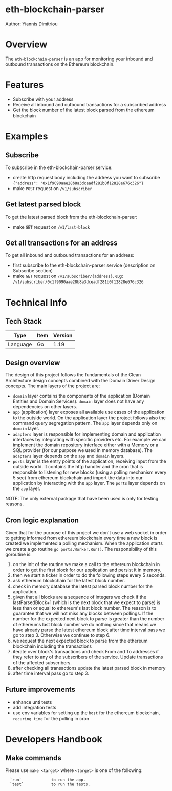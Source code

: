 eth-blockchain-parser
==
Author: Yiannis Dimitriou

# Overview
The ``eth-blockchain-parser`` is an app for monitoring your inbound and outbound transactions on the Ethereum blockchain. 

# Features
- Subscribe with your address
- Receive all inbound and outbound transactions for a subscribed address
- Get the block number of the latest block parsed from the ethereum blockchain

# Examples

## Subscribe
To subscribe in the eth-blockchain-parser service:
- create http request body including the address you want to subscribe ``{"address": "0x1f9090aae28b8a3dceadf281b0f12828e676c326"}``
- make ``POST`` request on ``/v1/subscriber`` 

## Get latest parsed block
To get the latest parsed block from the eth-blockchain-parser:
- make ``GET`` request on ``/v1/last-block``

## Get all transactions for an address
To get all inbound and outbound transactions for an address:
- first subscribe to the eth-blockchain-parser service (description on Subscribe section)
- make ``GET`` request on ``/v1/subscriber/{address}``. e.g: ``/v1/subscriber/0x1f9090aae28b8a3dceadf281b0f12828e676c326``

# Technical Info

## Tech Stack

| Type          | Item      | Version |
|---------------|-----------|---------|
| Language      | Go        | 1.19    |

## Design overview
The design of this project follows the fundamentals of the Clean Architecture design concepts combined with the Domain Driver Design concepts.
The main layers of the project are:
- ``domain`` layer contains the components of the application (Domain Entities and Domain Services). ``domain`` layer does not have any dependencies on other layers.
- ``app`` (application) layer exposes all available use cases of the application to the outside world. On the application layer the project follows also the command query segregation pattern. The ``app`` layer depends only on ``domain`` layer.
- ``adapters`` layer is responsible for implementing domain and application interfaces by integrating with specific providers etc. For example we can implement the domain repository interface either with a Memory or a SQL provider (for our purpose we used in memory database). The ``adapters`` layer depends on the ``app`` and ``domain`` layers.
- ``ports`` layer is the entry points of the application, receiving input from the outside world. It contains the http handler and the cron that is responsible to listening for new blocks (using a polling mechanism every 5 sec) from ethereum blockchain and import the data into our application by interacting with the ``app`` layer. The ``ports`` layer depends on the ``app`` layer.

NOTE: The only external package that have been used is only for testing reasons.

## Cron logic explanation
Given that for the purpose of this project we don't use a web socket in order to getting informed from ethereum blockchain every time a new block is created we implemented a polling mechanism.
When the application starts we create a go routine ``go ports.Worker.Run()``. The responsibility of this goroutine is:
1. on the init of the routine we make a call to the ethereum blockchain in order to get the first block for our application and persist it in memory.
2. then we start a ticker in order to do the following steps every 5 seconds.
3. ask ethereum blockchain for the latest block number.
4. check in memory database the latest parsed block number for the application.
5. given that all blocks are a sequence of integers we check if the lastParsedBlock+1 (which is the next block that we expect to parse) is less than or equal to ethereum's last block number. The reason is to guarantee that we will not miss any blocks between pollings. If the number for the expected next block to parse is greater than the number of ethereums last block number we do nothing since that means we have already parse the latest ethereum block after time interval pass we go to step 3. Otherwise we continue to step 6.
6. we request the next expected block to parse from the ethereum blockchain including the transactions
7. iterate over block's transactions and check From and To addresses if they refer to any of the subscribers of the service. Update transactions of the affected subscribers. 
9. after checking all transactions update the latest parsed block in memory
10. after time interval pass go to step 3.

## Future improvements
- enhance unti tests
- add integration tests
- use env variables for setting up the `host` for the ethereum blockchain, `recuring time` for the polling in cron

# Developers Handbook

## Make commands

Please use `make <target>` where `<target>` is one of the following:

```
  `run`             to run the app.
  `test`            to run the tests.
```